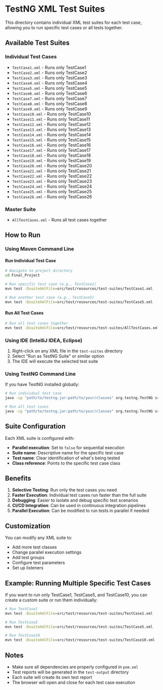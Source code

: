 # TestNG XML Test Suites

This directory contains individual XML test suites for each test case, allowing you to run specific test cases or all tests together.

## Available Test Suites

### Individual Test Cases
- `TestCase1.xml` - Runs only TestCase1
- `TestCase2.xml` - Runs only TestCase2
- `TestCase3.xml` - Runs only TestCase3
- `TestCase4.xml` - Runs only TestCase4
- `TestCase5.xml` - Runs only TestCase5
- `TestCase6.xml` - Runs only TestCase6
- `TestCase7.xml` - Runs only TestCase7
- `TestCase8.xml` - Runs only TestCase8
- `TestCase9.xml` - Runs only TestCase9
- `TestCase10.xml` - Runs only TestCase10
- `TestCase11.xml` - Runs only TestCase11
- `TestCase12.xml` - Runs only TestCase12
- `TestCase13.xml` - Runs only TestCase13
- `TestCase14.xml` - Runs only TestCase14
- `TestCase15.xml` - Runs only TestCase15
- `TestCase16.xml` - Runs only TestCase16
- `TestCase17.xml` - Runs only TestCase17
- `TestCase18.xml` - Runs only TestCase18
- `TestCase19.xml` - Runs only TestCase19
- `TestCase20.xml` - Runs only TestCase20
- `TestCase21.xml` - Runs only TestCase21
- `TestCase22.xml` - Runs only TestCase22
- `TestCase23.xml` - Runs only TestCase23
- `TestCase24.xml` - Runs only TestCase24
- `TestCase25.xml` - Runs only TestCase25
- `TestCase26.xml` - Runs only TestCase26

### Master Suite
- `AllTestCases.xml` - Runs all test cases together

## How to Run

### Using Maven Command Line

#### Run Individual Test Case
```bash
# Navigate to project directory
cd Final_Project

# Run specific test case (e.g., TestCase1)
mvn test -DsuiteXmlFile=src/test/resources/test-suites/TestCase1.xml

# Run another test case (e.g., TestCase5)
mvn test -DsuiteXmlFile=src/test/resources/test-suites/TestCase5.xml
```

#### Run All Test Cases
```bash
# Run all test cases together
mvn test -DsuiteXmlFile=src/test/resources/test-suites/AllTestCases.xml
```

### Using IDE (IntelliJ IDEA, Eclipse)

1. Right-click on any XML file in the `test-suites` directory
2. Select "Run as TestNG Suite" or similar option
3. The IDE will execute the selected test suite

### Using TestNG Command Line

If you have TestNG installed globally:
```bash
# Run individual test case
java -cp "path/to/testng.jar:path/to/your/classes" org.testng.TestNG src/test/resources/test-suites/TestCase1.xml

# Run all test cases
java -cp "path/to/testng.jar:path/to/your/classes" org.testng.TestNG src/test/resources/test-suites/AllTestCases.xml
```

## Suite Configuration

Each XML suite is configured with:
- **Parallel execution**: Set to `false` for sequential execution
- **Suite name**: Descriptive name for the specific test case
- **Test name**: Clear identification of what's being tested
- **Class reference**: Points to the specific test case class

## Benefits

1. **Selective Testing**: Run only the test cases you need
2. **Faster Execution**: Individual test cases run faster than the full suite
3. **Debugging**: Easier to isolate and debug specific test scenarios
4. **CI/CD Integration**: Can be used in continuous integration pipelines
5. **Parallel Execution**: Can be modified to run tests in parallel if needed

## Customization

You can modify any XML suite to:
- Add more test classes
- Change parallel execution settings
- Add test groups
- Configure test parameters
- Set up listeners

## Example: Running Multiple Specific Test Cases

If you want to run only TestCase1, TestCase5, and TestCase10, you can create a custom suite or run them individually:

```bash
# Run TestCase1
mvn test -DsuiteXmlFile=src/test/resources/test-suites/TestCase1.xml

# Run TestCase5
mvn test -DsuiteXmlFile=src/test/resources/test-suites/TestCase5.xml

# Run TestCase10
mvn test -DsuiteXmlFile=src/test/resources/test-suites/TestCase10.xml
```

## Notes

- Make sure all dependencies are properly configured in `pom.xml`
- Test reports will be generated in the `test-output` directory
- Each suite will create its own test report
- The browser will open and close for each test case execution
